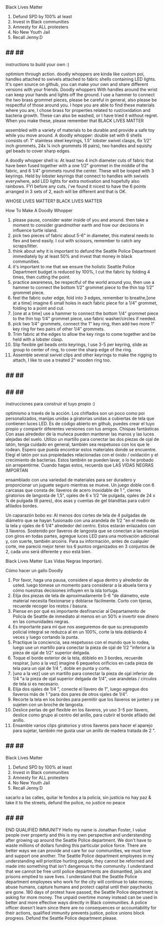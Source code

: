 Black Lives Matter
1. Defund SPD by 100% at least
2. Invest in Black communities
3. Amnesty for ALL protesters
4. No New Youth Jail
5. Recall Jenny.D


## ## ## ##
instructions to build your own :)

optimism through action. doodly whoppers are kinda like custom poi, handles attached to swivels attached to fabric shells containing LED lights. It's open source on github, you can make your own and share different versions with your friends. Doodly whoppers With handles around the wrist can keep your hands and lights off the ground. I use a hammer to connect the two brass grommet pieces, please be careful in general, also please be respectful of those around you. I hope you are able to find these materials where you are, I chose brass for properties related to rust/oxidation and bacteria growth. These can also be washed, or I have tried it without regret. When you make these, please remember that BLACK LIVES MATTER

assembled with a variety of materials to be durable and provide a safe toy while you move around. 
A doodly whopper: double set with 6 shells consists of: 1" stainless steel keyrings, 1.5" lobster swivel clasps, 6x 1/2" inch grommets, 24x ¼ inch grommets (6 pairs), two handles and squishy gel beads to cover sharp edges.

A doodly whopper shell is:
At least two 4 inch diameter cuts of fabric that have been fused together with a one 1/2" grommet in the middle of the fabric, and 6 1/4" grommets round the center. These will be looped with 3 keyrings. Held by lobster keyrings that connect to handles with swivels everywhere, add LED lights for extra motivation and hopefully also rainbows. FYI before any cuts, i've found it nicest to have the 6 points arranged in 3 sets of 2, each will be different and that is OK. 

WHOSE LIVES MATTER? BLACK LIVES MATTER 

How To Make A Doodly Whopper  
1. please pause, consider water inside of you and around. then take a moment to consider grandmother earth and how our decisions in influence turtle island.
2. pick two pieces of fabric about 5-6" in diameter, this materal needs to flex and bend easily. I cut with scissors, remember to catch any scraps/litter.
3. think about why it is important to defund the Seattle Police Department immediately by at least 50% and invest that money in black communities. 
4. it's important to me that we ensure the holistic Seattle Police Department budget is reduced by 100%, I cut the fabric by folding 4 times, then cutting the point.
5. practice awareness, be respectful of the world around you, then use a hammer to connect the bottom 1/2" grommet piece to the thin top 1/2" grommet piece.
6. feel the fabric outer edge, fold into 3 edges, remember to breathe,[one at a time] imagine 6 small holes in each fabric piece for a 1/4" grommet, folding to a point and cut.
7. [one at a time] use a hammer to connect the bottom 1/4" grommet piece to the thin top 1/4" grommet piece, use fabric washer/circles if needed.
8. pick two 1/4" grommets, connect the 1" key ring, then add two more 1" key ring for two pairs of other 1/4" grommets.
9. Trim fabric at the edges to allow the key rings to come together and be held with a lobster clasp.
10. Slip flexible gel beads onto keyrings, I use 3-5 per keyring, slide as group to center of ring, to cover the sharp edge of the ring.
11. Assemble several swivel clips and other keyrings to make the rigging to attach, I like to use a treated 2" wooden ring too.

## ## ## ##
## ## ## ##

instrucciones para construir el tuyo propio :)

optimismo a través de la acción. Los chiflados son un poco como poi personalizados, manijas unidas a giratorias unidas a cubiertas de tela que contienen luces LED. Es de código abierto en github, puedes crear el tuyo propio y compartir diferentes versiones con tus amigos. Chispas fantásticas Con asas alrededor de la muñeca pueden mantener las manos y las luces alejadas del suelo. Utilizo un martillo para conectar las dos piezas de ojal de latón, tenga cuidado en general, también sea respetuoso con los que le rodean. Espero que pueda encontrar estos materiales donde se encuentre. Elegí el latón por sus propiedades relacionadas con el óxido / oxidación y el crecimiento de bacterias. Estos también se pueden lavar, o lo he probado sin arrepentirme. Cuando hagas estos, recuerda que LAS VIDAS NEGRAS IMPORTAN 

ensamblado con una variedad de materiales para ser duradero y proporcionar un juguete seguro mientras se mueve.
Un juego doble con 6 carcasas que consta de: llaveros de acero inoxidable de 1 ", cierres giratorios de langosta de 1,5", ojales de 6 x 1/2 "de pulgada, ojales de 24 x ¼ de pulgada (6 pares), dos asas y cuentas de gel blanditas para cubrir afilados bordes.

Un caparazón bobo es:
Al menos dos cortes de tela de 4 pulgadas de diámetro que se hayan fusionado con una arandela de 1/2 "en el medio de la tela y ojales de 6 1/4" alrededor del centro. Estos estarán enlazados con 3 llaveros. Sostenido por llaveros de langosta que se conectan a las manijas con giros en todas partes, agregue luces LED para una motivación adicional y, con suerte, también arcoíris. Para su información, antes de cualquier corte, me pareció mejor tener los 6 puntos organizados en 3 conjuntos de 2, cada uno será diferente y eso está bien.

Black Lives Matter (Las Vidas Negras Importan).

Cómo hacer un gallo Doodly
1. Por favor, haga una pausa, considere el agua dentro y alrededor de usted. luego tómese un momento para considerar a la abuela tierra y cómo nuestras decisiones influyen en la isla tortuga.
2. Elija dos piezas de tela de aproximadamente 5-6 "de diámetro, este material necesita flexionarse y doblarse fácilmente. Corto con tijeras, recuerde recoger los restos / basura.
3. Piense en por qué es importante desfinanciar al Departamento de Policía de Seattle de inmediato al menos en un 50% e invertir ese dinero en las comunidades negras.
4. Es importante para mí que nos aseguremos de que su presupuesto policial integral se reduzca al en un 100%, corte la tela doblando 4 veces y luego cortando la punta.
5. Practique la conciencia, sea respetuoso con el mundo que lo rodea, luego use un martillo para conectar la pieza de ojal de 1/2 "inferior a la pieza de ojal de 1/2" superior delgada.
6. Toque el borde exterior de la tela, dóblelo en 3 bordes, recuerde respirar, [uno a la vez] imagine 6 pequeños orificios en cada pieza de tela para un ojal de 1/4 ", doble en punta y corte.
7. [uno a la vez] use un martillo para conectar la pieza de ojal inferior de 1/4 "a la pieza de ojal superior delgada de 1/4", use arandelas / círculos de tela si es necesario.
8. Elija dos ojales de 1/4 ", conecte el llavero de 1", luego agregue dos llaveros más de 1 "para dos pares de otros ojales de 1/4".
9. Recorte la tela en los bordes para permitir que los llaveros se junten y se sujeten con un broche de langosta.
10. Deslice perlas de gel flexible en los llaveros, yo uso 3-5 por llavero, deslice como grupo al centro del anillo, para cubrir el borde afilado del anillo.
11. Ensamble varios clips giratorios y otros llaveros para hacer el aparejo para sujetar, también me gusta usar un anillo de madera tratada de 2 ".

## ## ## ##

Black Lives Matter
1. Defund SPD by 100% at least
2. Invest in Black communities
3. Amnesty for ALL protesters
4. No New Youth Jail
5. Recall Jenny.D

sacarlo a las calles, quitar le fondos a la policía, sin justicia no hay paz & take it to the streets, defund the police, no justice no peace

## ## ## ##
END QUALIFIED IMMUNITY
Hello my name is Jonathan Foster, I value people over property and this is my own perspective and understanding after growing up around the Seattle Police department. We don't have to waste millions of dollars funding this particular police force. There are better ways we can provide and care for our communities, we must love and support one another. The Seattle Police department employees in my understanding will prioritize hurting people, they cannot be reformed and made into something that isn't dangerous to the community. I understand that we cannot be free until police departments are dismantled, jails and prisons emptied to save lives. I understand that the Seattle Police department employees who work for the city will continue to take money, abuse humans, capture humans and protect capital until their paychecks are gone. 180 days of protest have passed, the Seattle Police department is asking for more money. The unpaid overtime money instead can be used in better and more effective ways directly in Black communities. A police officer doesn't learn since there are no consequences or accountability for their actions, qualified immunity prevents justice, police unions block progress. Defund the Seattle Police department please.
